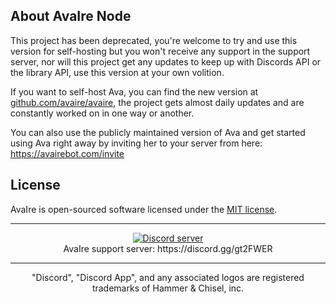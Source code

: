 ## About AvaIre Node

This project has been deprecated, you're welcome to try and use this version for self-hosting but you won't receive any support in the support server, nor will this project get any updates to keep up with Discords API or the library API, use this version at your own volition.

If you want to self-host Ava, you can find the new version at [github.com/avaire/avaire](https://github.com/avaire/avaire), the project gets almost daily updates and are constantly worked on in one way or another.

You can also use the publicly maintained version of Ava and get started using Ava right away by inviting her to your server from here: https://avairebot.com/invite

## License

AvaIre is open-sourced software licensed under the [MIT license](http://opensource.org/licenses/MIT).

---

<p align="center">
  <a href="https://discord.gg/gt2FWER"><img src="https://discordapp.com/api/guilds/284083636368834561/widget.png?style=banner2" alt="Discord server"></a>
  <br>AvaIre support server: https://discord.gg/gt2FWER
</p>

---

<p align="center">
    "Discord", "Discord App", and any associated logos are registered trademarks of Hammer & Chisel, inc.
</p>
